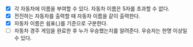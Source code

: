 * [x] 각 자동차에 이름을 부여할 수 있다. 자동차 이름은 5자를 초과할 수 없다.
* [x] 전진하는 자동차를 출력할 때 자동차 이름을 같이 출력한다.
* [x] 자동차 이름은 쉼표(,)를 기준으로 구분한다.
* [ ] 자동차 경주 게임을 완료한 후 누가 우승했는지를 알려준다. 우승자는 한명 이상일 수 있다.
